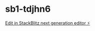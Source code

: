 # sb1-tdjhn6

[Edit in StackBlitz next generation editor ⚡️](https://stackblitz.com/~/github.com/MarlonLai/sb1-tdjhn6)